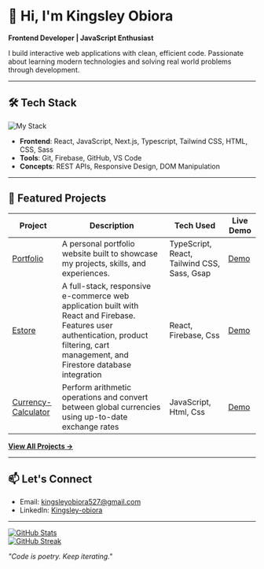 # 👋 Hi, I'm Kingsley Obiora 

**Frontend Developer | JavaScript Enthusiast**  

I build interactive web applications with clean, efficient code. Passionate about learning modern technologies and solving real world problems through development.  

---

## 🛠️ Tech Stack  

![My Stack](https://skillicons.dev/icons?i=ts,js,react,html,css)

- **Frontend**: React, JavaScript, Next.js, Typescript, Tailwind CSS, HTML, CSS, Sass 
- **Tools**: Git, Firebase, GitHub, VS Code  
- **Concepts**: REST APIs, Responsive Design, DOM Manipulation  

---

## 🚀 Featured Projects  

| Project | Description | Tech Used | Live Demo |  
|---------|-------------|-----------|-----------|
| [Portfolio](https://github.com/Obiorakingsley/kingsleyobiora) | A personal portfolio website built to showcase my projects, skills, and experiences. | TypeScript, React, Tailwind CSS, Sass, Gsap | [Demo](https://kingsleyobiora.vercel.app/)
| [Estore](https://github.com/Obiorakingsley/E-store-firebase) | A full-stack, responsive e-commerce web application built with React and Firebase. Features user authentication, product filtering, cart management, and Firestore database integration | React, Firebase, Css | [Demo](https://e-store-792c2.web.app/)
| [Currency-Calculator](https://github.com/Obiorakingsley/Currency-Calculator) | Perform arithmetic operations and convert between global currencies using up-to-date exchange rates | JavaScript, Html, Css | [Demo](https://currency-calculator-obiora-kingsleys-app.vercel.app/)


**[View All Projects →](https://github.com/Obiorakingsley?tab=repositories)**  

---

## 📫 Let's Connect  
- Email: [kingsleyobiora527@gmail.com](kingsleyobiora527@gmail.com)  
- LinkedIn: [Kingsley-obiora](https://www.linkedin.com/in/kingsley-obiora-27a01a205)
---


[![GitHub Stats](https://github-readme-stats.vercel.app/api?username=Obiorakingsley&show_icons=true&theme=radical&hide=issues,contribs)](https://github.com/Obiorakingsley)  
[![GitHub Streak](https://streak-stats.demolab.com?user=Obiorakingsley&theme=dark&fire=DD2727)](https://git.io/streak-stats)

*"Code is poetry. Keep iterating."*  
